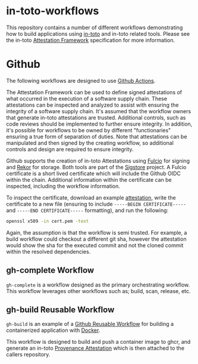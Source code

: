 # in-toto-workflows

This repository contains a number of different workflows demonstrating how to build applications using [in-toto](https://in-toto.io/) and in-toto related tools. Please see the in-toto [Attestation Framework](https://github.com/in-toto/attestation) specification for more information.


# Github

The following workflows are designed to use [Github Actions](https://docs.github.com/en/actions).

The Attestation Framework can be used to define signed attestations of what occurred in the execution of a software supply chain. These attestations can be inspected and analyzed to assist with ensuring the integrity of a software supply chain. It's assumed that the workflow owners that generate in-toto attestations are trusted. Additional controls, such as code reviews should be implemented to further ensure integrity. In addition, it's possible for workflows to be owned by different "functionaries" ensuring a true form of separation of duties. Note that attestations can be manipulated and then signed by the creating workflow, so additional controls and design are required to ensure integrity.

Github supports the creation of in-toto Attestations using [Fulcio](https://docs.sigstore.dev/certificate_authority/overview/) for signing and [Rekor](https://docs.sigstore.dev/logging/overview/) for storage. Both tools are part of the [Sigstore](https://www.sigstore.dev/) project. A Fulcio certificate is a short lived certificate which will include the Github OIDC within the chain. Additional information within the certificate can be inspected, including the workflow information.

To inspect the certificate, download an example [attestation](https://github.com/Forrin/in-toto-workflows/attestations/), write the certificate to a new file (ensuring to include `-----BEGIN CERTIFICATE-----` and `-----END CERTIFICATE-----` formatting), and run the following:
```bash
openssl x509 -in cert.pem -text
```

Again, the assumption is that the workflow is semi trusted. For example, a build workflow could checkout a different git sha, however the attestation would show the sha for the executed commit and not the cloned commit within the resolved dependencies.

## gh-complete Workflow

`gh-complete` is a workflow designed as the primary orchestrating workflow. This workflow leverages other workflows such as; build, scan, release, etc.

## gh-build Reusable Workflow

`gh-build` is an example of a [Github Reusable Workflow](https://docs.github.com/en/actions/using-workflows/reusing-workflows) for building a containerized application with [Docker](https://www.docker.com/).

This workflow is designed to build and push a container image to ghcr, and generate an in-toto [Provenance Attestation](https://github.com/in-toto/attestation/blob/main/spec/predicates/provenance.md) which is then attached to the callers repository.
